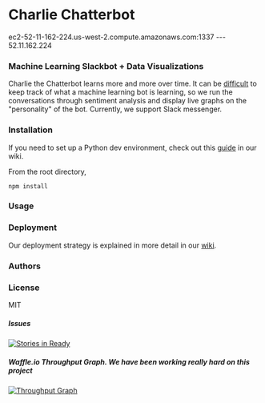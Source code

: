 # Charlie Chatterbot

ec2-52-11-162-224.us-west-2.compute.amazonaws.com:1337  ---  52.11.162.224

### Machine Learning Slackbot + Data Visualizations
Charlie the Chatterbot learns more and more over time.  It can be [difficult](http://blogs.microsoft.com/blog/2016/03/25/learning-tays-introduction/) to keep track of what a machine learning bot is learning, so we run the conversations through sentiment analysis and display live graphs on the "personality" of the bot.
Currently, we support Slack messenger.

### Installation
If you need to set up a Python dev environment, check out this [guide](https://github.com/imminent-tuba/thesis/wiki/Python-Environment-Setup) in our wiki.

From the root directory,
```
npm install
```

### Usage

### Deployment
Our deployment strategy is explained in more detail in our [wiki](https://github.com/imminent-tuba/thesis/wiki/Deployment).

### Authors

### License
MIT

##### Issues
[![Stories in Ready](https://badge.waffle.io/imminent-tuba/thesis.svg?label=ready&title=Ready)](http://waffle.io/imminent-tuba/thesis)


##### Waffle.io Throughput Graph. We have been working really hard on this project
[![Throughput Graph](https://graphs.waffle.io/imminent-tuba/thesis/throughput.svg)](https://waffle.io/imminent-tuba/thesis/metrics/throughput)
